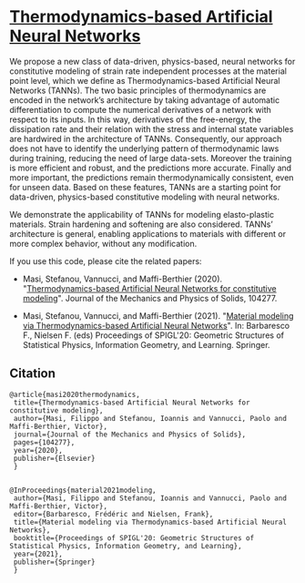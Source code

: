 # [Thermodynamics-based Artificial Neural Networks](https://doi.org/10.1016/j.jmps.2020.104277)



We propose a new class of data-driven, physics-based, neural networks for constitutive modeling of strain rate independent processes at the material point level, which we define as Thermodynamics-based Artificial Neural Networks (TANNs). The two basic principles of thermodynamics are encoded in the network’s architecture by taking advantage of automatic differentiation to compute the numerical derivatives of a network with respect to its inputs. In this way, derivatives of the free-energy, the dissipation rate and their relation with the stress and internal state variables are hardwired in the architecture of TANNs. Consequently, our approach does not have to identify the underlying pattern of thermodynamic laws during training, reducing the need of large data-sets. Moreover the training is more efficient and robust, and the predictions more accurate. Finally and more important, the predictions remain thermodynamically consistent, even for unseen data. Based on these features, TANNs are a starting point for data-driven, physics-based constitutive modeling with neural networks.

We demonstrate the applicability of TANNs for modeling elasto-plastic materials. Strain hardening and softening are also considered. TANNs’ architecture is general, enabling applications to materials with different or more complex behavior, without any modification.




If you use this code, please cite the related papers:


  - Masi, Stefanou, Vannucci, and Maffi-Berthier (2020). "[Thermodynamics-based Artificial Neural Networks for constitutive modeling](https://doi.org/10.1016/j.jmps.2020.104277)". Journal of the Mechanics and Physics of Solids, 104277.
  
  - Masi, Stefanou, Vannucci, and Maffi-Berthier (2021). "[Material modeling via Thermodynamics-based Artificial Neural Networks](https://franknielsen.github.io/SPIG-LesHouches2020/Masi-SPIGL2020.pdf)". In: Barbaresco F., Nielsen F. (eds) Proceedings of SPIGL'20: Geometric Structures of Statistical Physics, Information Geometry, and Learning. Springer.



## Citation


    @article{masi2020thermodynamics,
     title={Thermodynamics-based Artificial Neural Networks for constitutive modeling},
     author={Masi, Filippo and Stefanou, Ioannis and Vannucci, Paolo and Maffi-Berthier, Victor},
     journal={Journal of the Mechanics and Physics of Solids},
     pages={104277},
     year={2020},
     publisher={Elsevier}
     }
     
     
    @InProceedings{material2021modeling,
     author={Masi, Filippo and Stefanou, Ioannis and Vannucci, Paolo and Maffi-Berthier, Victor},
     editor={Barbaresco, Frédéric and Nielsen, Frank},
     title={Material modeling via Thermodynamics-based Artificial Neural Networks},
     booktitle={Proceedings of SPIGL'20: Geometric Structures of Statistical Physics, Information Geometry, and Learning},
     year={2021},
     publisher={Springer}
     }

